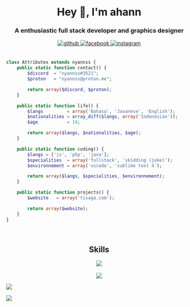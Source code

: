 # <div align="center">Hey 👋, I'm ahann</div>  
  

### <div align="center">A enthusiastic full stack developer and graphics designer</div>  
  

<div align="center">
<a href="https://github.com/nyannss" target="_blank">
<img src=https://img.shields.io/badge/github-%2324292e.svg?&style=for-the-badge&logo=github&logoColor=white alt=github style="margin-bottom: 5px;" />
</a>
<a href="https://www.facebook.com/frhnbrln" target="_blank">
<img src=https://img.shields.io/badge/facebook-%232E87FB.svg?&style=for-the-badge&logo=facebook&logoColor=white alt=facebook style="margin-bottom: 5px;" />
</a>
<a href="https://instagram.com/ahanncode" target="_blank">
<img src=https://img.shields.io/badge/instagram-%23000000.svg?&style=for-the-badge&logo=instagram&logoColor=white alt=instagram style="margin-bottom: 5px;" />
</a>  
</div>  <br>

```php
class Attributes extends nyannss {
    public static function contact() {
        $discord  = "nyannss#3521";
        $proton   = "nyannss@proton.me";

        return array($discord, $proton);
    }

    public static function life() {
        $langs         = array('Bahasa', 'Javanese', 'English');
        $nationalities = array_diff($langs, array('Indonesian'));
        $age           = 19;

        return array($langs, $nationalities, $age);
    }

    public static function coding() {
        $langs = ['js', 'php', 'java'];
        $specialities  = array('fullstack', 'skidding (joke)');
        $environnement = array('vscode', 'sublime text 4');

        return array($langs, $specialities, $environnement);
    }

    public static function projects() {
        $website   = array('tisaga.com');

        return array($website);
    }
}
```

<br>
<h2 align="center">Skills </h2>

<p align="center">
  <a href="https://skillicons.dev">
    <img src="https://skillicons.dev/icons?i=vscode,php,js,css,html,mysql,postgresql" />
  </a>
  <br><br>
  <a href="https://skillicons.dev">
    <img src="https://skillicons.dev/icons?i=laravel,express,react,next" />
  </a>
</p>

<div align="center" style="display:flex; flex-direction:column;flex-wrap:wrap; gap:15px;">
  <img src="https://grs2020.vercel.app/api?username=nyannss&show_icons=true&count_private=true&hide_border=true&theme=tokyonight" align="center" />
  <img src="https://grs2020.vercel.app/api/top-langs/?username=nyannss&hide_border=true&count_private=true&layout=compact&theme=tokyonight" align="center" />
</div>
